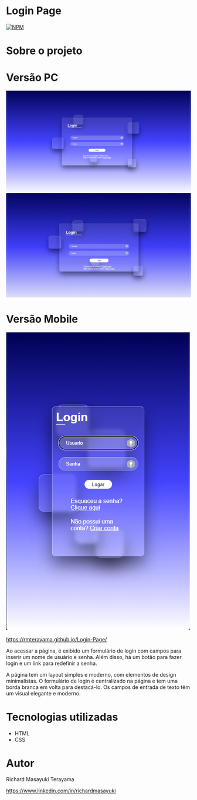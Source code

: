 # Login Page
[![NPM](https://img.shields.io/npm/l/react)](https://github.com/RMTerayama/Login-Page/blob/main/LICENSE.md) 
# Sobre o projeto

# Versão PC
![Web](https://github.com/RMTerayama/Login-Page/blob/main/assets/pc.png)
![Web](https://github.com/RMTerayama/Login-Page/blob/main/assets/2023-04-17-20-21-50.gif)

# Versão Mobile
![Web](https://github.com/RMTerayama/Login-Page/blob/main/assets/mobile.png)

https://rmterayama.github.io/Login-Page/

 Ao acessar a página, é exibido um formulário de login com campos para inserir um nome de usuário e senha. Além disso, há um botão para fazer login e um link para redefinir a senha.

A página tem um layout simples e moderno, com elementos de design minimalistas. O formulário de login é centralizado na página e tem uma borda branca em volta para destacá-lo. Os campos de entrada de texto têm um visual elegante e moderno.


# Tecnologias utilizadas
- HTML
- CSS


# Autor

Richard Masayuki Terayama

https://www.linkedin.com/in/richardmasayuki


